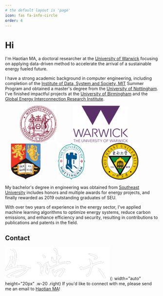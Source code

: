 ```yaml
---
# the default layout is 'page'
icon: fas fa-info-circle
order: 4
---
```


# Hi

I'm Haotian MA, a doctoral researcher at the [University of Warwick](https://warwick.ac.uk/) focusing on applying data-driven method to accelerate the arrival of a sustainable energy fueled future.

I have a strong academic background in computer engineering, including completion of the [Institute of Data, System and Society, MIT](https://idss.mit.edu/) Summer Program and obtained a master's degree from the [University of Nottingham](https://www.nottingham.ac.uk/engineering/). I've finished impactful projects at the [University of Birmingham](https://www.birmingham.ac.uk/index.aspx) and the [Global Energy Interconnection Research Institute](https://geiri.eu/).

<div style="text-align: center; width: 100%;">
  <img src="/images/mit.webp" alt="MIT" style="width: auto; height: 120px; margin-right: 10%;" />
  <img src="/images/UoW.png" alt="UoW" style="width: auto; height: 120px; margin-right: 10%;" />
  <img src="/images/UoB.png" alt="UoB" style="width: auto; height: 120px; margin-right: 10%;" />
  <img src="/images/UoN.png" alt="UoN" style="width: auto; height: 120px; margin-right: 10%;"  />
  <img src="/images/SEU.png" alt="SEU" style="width: auto; height: 120px; margin-right: 10%;"  />
</div>

My bachelor's degree in engineering was obtained from [Southeast University](https://www.seu.edu.cn/english/) includes honors and multiple awards for energy projects, and finally rewarded as 2019 outstanding graduates of SEU. 


With over two years of experience in the energy sector, I've applied machine learning algorithms to optimize energy systems, reduce carbon emissions, and enhance efficiency and security, resulting in contributions to publications and patents in the field. 

## Contact
![Desktop View](/images/signature.png){: width="auto" height="20px" .w-20 .right}
If you'd like to connect with me, please send me an email to [Haotian MA](mailto:Haotian-ma@outlook.com)!


